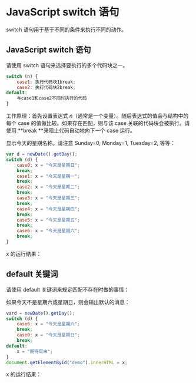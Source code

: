 # JavaScript switch 语句

switch 语句用于基于不同的条件来执行不同的动作。

## JavaScript switch 语句

请使用 switch 语句来选择要执行的多个代码块之一。

```javascript
switch (n) {
    case1: 执行代码块1break;
    case2: 执行代码块2break;
default:
    与case1和case2不同时执行的代码
}
```

工作原理：首先设置表达式 *n*（通常是一个变量）。随后表达式的值会与结构中的每个 case 的值做比较。如果存在匹配，则与该 case 关联的代码块会被执行。请使用 **break **来阻止代码自动地向下一个 case 运行。

<!--sec data-title="实例" data-filename="js_switch" ces-->
显示今天的星期名称。请注意 Sunday=0, Monday=1, Tuesday=2, 等等：

```javascript
var d = newDate().getDay();
switch (d) {
    case0: x = "今天是星期日";
    break;
    case1: x = "今天是星期一";
    break;
    case2: x = "今天是星期二";
    break;
    case3: x = "今天是星期三";
    break;
    case4: x = "今天是星期四";
    break;
    case5: x = "今天是星期五";
    break;
    case6: x = "今天是星期六";
    break;
}
```

x 的运行结果：
<div class="example_code">
<script>
var d=new Date().getDay();
switch (d)
{
  case 0:x="今天是星期日";
  break;
  case 1:x="今天是星期一";
  break;
  case 2:x="今天是星期二";
  break;
  case 3:x="今天是星期三";
  break;
  case 4:x="今天是星期四";
  break;
  case 5:x="今天是星期五";
  break;
  case 6:x="今天是星期六";
  break;
}
document.write(x);
</script>
</div>
<!--endsec-->

## default 关键词

请使用 default 关键词来规定匹配不存在时做的事情：

<!--sec data-title="实例" data-filename="js_switch2" ces-->
如果今天不是星期六或星期日，则会输出默认的消息：

```javascript
vard = newDate().getDay();
switch (d) {
    case6: x = "今天是星期六";
    break;
    case0: x = "今天是星期日";
    break;
default:
    x = "期待周末";
}
document.getElementById("demo").innerHTML = x;
```

x 的运行结果：

<div class="example_code">
<script>
var x;
var d=new Date().getDay();
switch (d)
{
  case 6:x="今天是星期六";
  break;
  case 0:x="今天是星期日";
  break;
  default:
  x="期待周末";
}
document.write(x);
</script>
</div>
<!--endsec-->